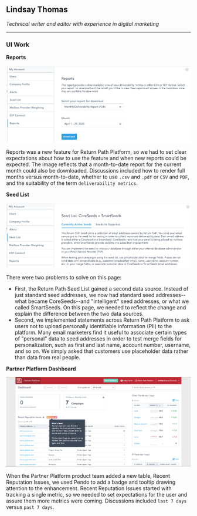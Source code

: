 ## Lindsay Thomas

_Technical writer and editor with experience in digital marketing_

----

### UI Work

**Reports**

![](images/RP_Reports.png)

Reports was a new feature for Return Path Platform, so we had to set clear expectations about how to use the feature and when new reports could be expected. The image reflects that a month-to-date report for the current month could also be downloaded. Discussions included how to render full months versus month-to-date, whether to use `.csv` and `.pdf` or `CSV` and `PDF`, and the suitability of the term `deliverability metrics`.

**Seed List**

![](images/RP_Seed_List.png)

There were two problems to solve on this page:

- First, the Return Path Seed List gained a second data source. Instead of just standard seed addresses, we now had standard seed addresses--what became CoreSeeds--and "intelligent" seed addresses, or what we called SmartSeeds. On this page, we needed to reflect the change and explain the difference between the two data sources.
- Second, we implemented statements across Return Path Platform to ask users not to upload personally identifiable information (PII) to the platform. Many email marketers find it useful to associate certain types of "personal" data to seed addresses in order to test merge fields for personalization, such as first and last name, account number, username, and so on. We simply asked that customers use placeholder data rather than data from real people.

**Partner Platform Dashboard**

![](images/PP_Whats_New.png)

When the Partner Platform product team added a new table, Recent Reputation Issues, we used Pendo to add a badge and tooltip drawing attention to the enhancement. Recent Reputation Issues started with tracking a single metric, so we needed to set expectations for the user and assure them more metrics were coming. Discussions included `last 7 days` versus `past 7 days`.
